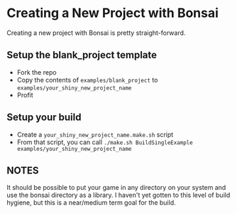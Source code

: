 # Creating a New Project with Bonsai

Creating a new project with Bonsai is pretty straight-forward.

## Setup the blank_project template

* Fork the repo
* Copy the contents of `examples/blank_project` to `examples/your_shiny_new_project_name`
* Profit

## Setup your build

* Create a `your_shiny_new_project_name.make.sh` script
* From that script, you can call `./make.sh BuildSingleExample examples/your_shiny_new_project_name`


## NOTES

It should be possible to put your game in any directory on your system and use
the bonsai directory as a library.  I haven't yet gotten to this level of build
hygiene, but this is a near/medium term goal for the build.
